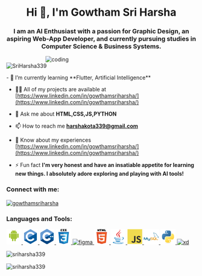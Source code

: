 <h1 align="center">Hi 👋, I'm Gowtham Sri Harsha</h1>
<h3 align="center">I am an AI Enthusiast with a passion for Graphic Design, an aspiring Web-App Developer, and currently pursuing studies in Computer Science & Business Systems.</h3>
<img align="right" alt="coding" width="400" src="[https://user-images.githubusercontent.com/74038190/219923823-bf1ce878-c6b8-4faa-be07-93e6b1006521.gif](https://user-images.githubusercontent.com/74038190/212749443-0810e511-4f46-4492-96aa-3c110d7bc41a.gif)"
- 🔭 I’m currently working on **ITBi-RVR&JC APP UI&UX Design**
<p align="left"> <img src="https://komarev.com/ghpvc/?username=SriHarsha339&label=Profile%20views&color=0e75b6&style=flat" alt="SriHarsha339" /> </p>
- 🌱 I’m currently learning **Flutter, Artificial Intelligence**

- 👨‍💻 All of my projects are available at [https://www.linkedin.com/in/gowthamsriharsha/](https://www.linkedin.com/in/gowthamsriharsha/)

- 💬 Ask me about **HTML,CSS,JS,PYTHON**

- 📫 How to reach me **harshakota339@gmail.com**

- 📄 Know about my experiences [https://www.linkedin.com/in/gowthamsriharsha/](https://www.linkedin.com/in/gowthamsriharsha/)

- ⚡ Fun fact **I'm very honest and have an insatiable appetite for learning new things. I absolutely adore exploring and playing with AI tools!**

<h3 align="left">Connect with me:</h3>
<p align="left">
<a href="https://linkedin.com/in/gowthamsriharsha" target="blank"><img align="center" src="https://raw.githubusercontent.com/rahuldkjain/github-profile-readme-generator/master/src/images/icons/Social/linked-in-alt.svg" alt="gowthamsriharsha" height="30" width="40" /></a>
</p>

<h3 align="left">Languages and Tools:</h3>
<p align="left"> <a href="https://developer.android.com" target="_blank" rel="noreferrer"> <img src="https://raw.githubusercontent.com/devicons/devicon/master/icons/android/android-original-wordmark.svg" alt="android" width="40" height="40"/> </a> <a href="https://www.cprogramming.com/" target="_blank" rel="noreferrer"> <img src="https://raw.githubusercontent.com/devicons/devicon/master/icons/c/c-original.svg" alt="c" width="40" height="40"/> </a> <a href="https://www.w3schools.com/cpp/" target="_blank" rel="noreferrer"> <img src="https://raw.githubusercontent.com/devicons/devicon/master/icons/cplusplus/cplusplus-original.svg" alt="cplusplus" width="40" height="40"/> </a> <a href="https://www.w3schools.com/css/" target="_blank" rel="noreferrer"> <img src="https://raw.githubusercontent.com/devicons/devicon/master/icons/css3/css3-original-wordmark.svg" alt="css3" width="40" height="40"/> </a> <a href="https://www.figma.com/" target="_blank" rel="noreferrer"> <img src="https://www.vectorlogo.zone/logos/figma/figma-icon.svg" alt="figma" width="40" height="40"/> </a> <a href="https://www.w3.org/html/" target="_blank" rel="noreferrer"> <img src="https://raw.githubusercontent.com/devicons/devicon/master/icons/html5/html5-original-wordmark.svg" alt="html5" width="40" height="40"/> </a> <a href="https://www.java.com" target="_blank" rel="noreferrer"> <img src="https://raw.githubusercontent.com/devicons/devicon/master/icons/java/java-original.svg" alt="java" width="40" height="40"/> </a> <a href="https://developer.mozilla.org/en-US/docs/Web/JavaScript" target="_blank" rel="noreferrer"> <img src="https://raw.githubusercontent.com/devicons/devicon/master/icons/javascript/javascript-original.svg" alt="javascript" width="40" height="40"/> </a> <a href="https://www.mysql.com/" target="_blank" rel="noreferrer"> <img src="https://raw.githubusercontent.com/devicons/devicon/master/icons/mysql/mysql-original-wordmark.svg" alt="mysql" width="40" height="40"/> </a> <a href="https://www.python.org" target="_blank" rel="noreferrer"> <img src="https://raw.githubusercontent.com/devicons/devicon/master/icons/python/python-original.svg" alt="python" width="40" height="40"/> </a> <a href="https://www.adobe.com/products/xd.html" target="_blank" rel="noreferrer"> <img src="https://cdn.worldvectorlogo.com/logos/adobe-xd.svg" alt="xd" width="40" height="40"/> </a> </p>

<p><img align="center" src="https://github-readme-stats.vercel.app/api/top-langs?username=sriharsha339&show_icons=true&locale=en&layout=compact" alt="sriharsha339" /></p>

<p><img align="center" src="https://github-readme-streak-stats.herokuapp.com/?user=sriharsha339&" alt="sriharsha339" /></p>
